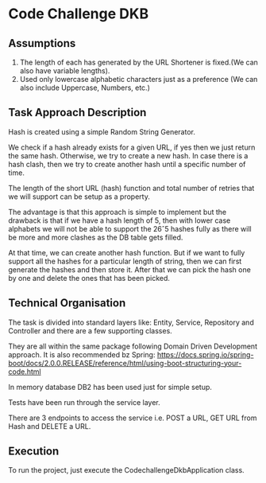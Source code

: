 # Code Challenge DKB

## Assumptions
1. The length of each has generated by the URL Shortener is fixed.(We can also have variable lengths).
2. Used only lowercase alphabetic characters just as a preference (We can also include Uppercase, Numbers, etc.)
## Task Approach Description 
Hash is created using a simple Random String Generator.

We check if a hash already exists for a given URL, if yes then we just return the same hash. Otherwise, we try to create a new hash. In case there is a hash clash, then we try to create another hash until a specific number of time.

The length of the short URL (hash) function and total number of retries that we will support can be setup as a property.

The advantage is that this approach is simple to implement but the drawback is that if we have a hash length of 5, then with lower case alphabets we will not be able to support the  26ˆ5 hashes fully as there will be more and more clashes as the DB table gets filled.

At that time, we can create another hash function. But if we want to fully support all the hashes for a particular length of string, then we can first generate the hashes and then store it. After that we can pick the hash one by one and delete the ones that has been picked.

## Technical Organisation

The task is divided into standard layers like: Entity, Service, Repository and Controller and there are a few supporting classes.

They are all within the same package following Domain Driven Development approach. It is also recommended bz Spring: https://docs.spring.io/spring-boot/docs/2.0.0.RELEASE/reference/html/using-boot-structuring-your-code.html

In memory database DB2 has been used just for simple setup. 

Tests have been run through the service layer.

There are 3 endpoints to access the service i.e. POST a URL, GET URL from Hash and DELETE a URL.

## Execution

To run the project, just execute the CodechallengeDkbApplication class.